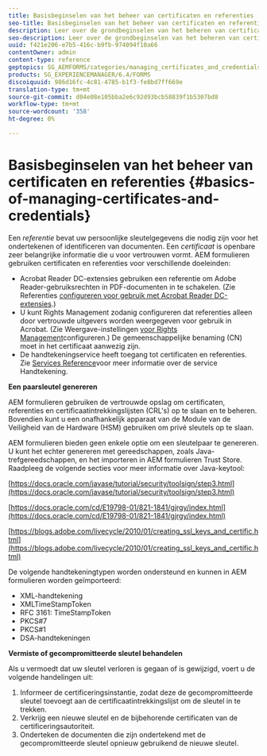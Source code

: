 ```yaml
---
title: Basisbeginselen van het beheer van certificaten en referenties
seo-title: Basisbeginselen van het beheer van certificaten en referenties
description: Leer over de grondbeginselen van het beheren van certificaten en geloofsbrieven.
seo-description: Leer over de grondbeginselen van het beheren van certificaten en geloofsbrieven.
uuid: f421e206-e7b5-416c-b9fb-974094f10a66
contentOwner: admin
content-type: reference
geptopics: SG_AEMFORMS/categories/managing_certificates_and_credentials
products: SG_EXPERIENCEMANAGER/6.4/FORMS
discoiquuid: 986d16fc-4c81-4785-b1f3-fe8bd7ff669e
translation-type: tm+mt
source-git-commit: d04e08e105bba2e6c92d93bcb58839f1b5307bd8
workflow-type: tm+mt
source-wordcount: '358'
ht-degree: 0%

---
```



# Basisbeginselen van het beheer van certificaten en referenties {#basics-of-managing-certificates-and-credentials}

Een *referentie* bevat uw persoonlijke sleutelgegevens die nodig zijn voor het ondertekenen of identificeren van documenten. Een *certificaat* is openbare zeer belangrijke informatie die u voor vertrouwen vormt. AEM formulieren gebruiken certificaten en referenties voor verschillende doeleinden:

* Acrobat Reader DC-extensies gebruiken een referentie om Adobe Reader-gebruiksrechten in PDF-documenten in te schakelen. (Zie Referenties [configureren voor gebruik met Acrobat Reader DC-extensies](/help/forms/using/admin-help/configuring-credentials-acrobat-reader-dc.md#configuring-credentials-for-use-with-acrobat-reader-dc-extensions).)
* U kunt Rights Management zodanig configureren dat referenties alleen door vertrouwde uitgevers worden weergegeven voor gebruik in Acrobat. (Zie Weergave-instellingen [voor Rights Management](/help/forms/using/admin-help/configuring-client-server-options.md#configure-document-security-display-settings)configureren.) De gemeenschappelijke benaming (CN) moet in het certificaat aanwezig zijn.
* De handtekeningservice heeft toegang tot certificaten en referenties. Zie [Services Reference](https://www.adobe.com/go/learn_aemforms_services_63)voor meer informatie over de service Handtekening.

**Een paarsleutel genereren**

AEM formulieren gebruiken de vertrouwde opslag om certificaten, referenties en certificaatintrekkingslijsten (CRL&#39;s) op te slaan en te beheren. Bovendien kunt u een onafhankelijk apparaat van de Module van de Veiligheid van de Hardware (HSM) gebruiken om privé sleutels op te slaan.

AEM formulieren bieden geen enkele optie om een sleutelpaar te genereren. U kunt het echter genereren met gereedschappen, zoals Java-trefgereedschappen, en het importeren in AEM formulieren Trust Store. Raadpleeg de volgende secties voor meer informatie over Java-keytool:

[https://docs.oracle.com/javase/tutorial/security/toolsign/step3.html](https://docs.oracle.com/javase/tutorial/security/toolsign/step3.html)

[https://docs.oracle.com/cd/E19798-01/821-1841/gjrgy/index.html](https://docs.oracle.com/cd/E19798-01/821-1841/gjrgy/index.html)

[https://blogs.adobe.com/livecycle/2010/01/creating_ssl_keys_and_certific.html](https://blogs.adobe.com/livecycle/2010/01/creating_ssl_keys_and_certific.html)

De volgende handtekeningtypen worden ondersteund en kunnen in AEM formulieren worden geïmporteerd:

* XML-handtekening
* XMLTimeStampToken
* RFC 3161: TimeStampToken
* PKCS#7
* PKCS#1
* DSA-handtekeningen

**Vermiste of gecompromitteerde sleutel behandelen**

Als u vermoedt dat uw sleutel verloren is gegaan of is gewijzigd, voert u de volgende handelingen uit:

1. Informeer de certificeringsinstantie, zodat deze de gecompromitteerde sleutel toevoegt aan de certificaatintrekkingslijst om de sleutel in te trekken.
1. Verkrijg een nieuwe sleutel en de bijbehorende certificaten van de certificeringsautoriteit.
1. Onderteken de documenten die zijn ondertekend met de gecompromitteerde sleutel opnieuw gebruikend de nieuwe sleutel.

